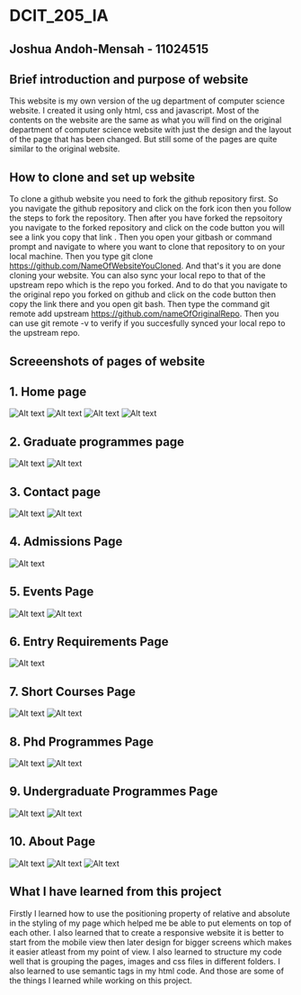 # DCIT_205_IA
## Joshua Andoh-Mensah - 11024515
## Brief introduction and purpose of website
This website is my own version of the ug department of computer science website. I created it using only html, css and javascript. Most of the contents on the website are the same as what you will find on the original department of computer science website with just the design and the layout of the page that has been changed. But still some of the pages are quite similar to the original website.

## How to clone and set up website
To clone a github website you need to fork the github repository first. So you navigate the github repository and click on the fork icon then you follow the steps to fork the repository. Then after you have forked the repsoitory you navigate to the forked repository and click on the code button you will see a link you copy that link . Then you open your gitbash or command prompt and navigate to where you want to clone that repository to on your local machine. Then you type git clone https://github.com/NameOfWebsiteYouCloned. And that's it you are done cloning your website. You can also sync your local repo to that of the upstream repo which is the repo you forked. And to do that you navigate to the original repo you forked on github and click on the code button then copy the link there and you open git bash. Then type the command git remote add upstream https://github.com/nameOfOriginalRepo. Then you can use git remote -v to verify if you succesfully synced your local repo to the upstream repo.


## Screeenshots of pages of website
## 1. Home page
![Alt text](images/image.png)
![Alt text](images/image-1.png)
![Alt text](images/image-2.png)
![Alt text](images/image-3.png)

## 2. Graduate programmes page
![Alt text](images/image-4.png)
![Alt text](images/image-5.png)

## 3. Contact page
![Alt text](images/image-6.png)
![Alt text](images/image-7.png)

## 4. Admissions Page
![Alt text](images/image-8.png)

## 5. Events Page
![Alt text](images/image-9.png)
![Alt text](images/image-10.png)

## 6. Entry Requirements Page
![Alt text](images/image-11.png)

## 7. Short Courses Page
![Alt text](images/image-12.png)
![Alt text](images/image-13.png)

## 8. Phd Programmes Page
![Alt text](images/image-19.png)
![Alt text](images/image-20.png)

## 9. Undergraduate Programmes Page
![Alt text](images/image-17.png)
![Alt text](images/image-18.png)

## 10. About Page
![Alt text](images/image-14.png)
![Alt text](images/image-15.png)
![Alt text](images/image-16.png)


## What I have learned from this project
Firstly I learned how to use the positioning property of relative and absolute in the styling of my page which helped me be able to put elements on top of each other. I also learned that to create a responsive website it is better to start from the mobile view then later design for bigger screens which makes it easier atleast from my point of view. I also learned to structure my code well that is grouping the pages, images and css files in different folders. I also learned to use semantic tags in my html code. And those are some of the things I learned while working on this project.